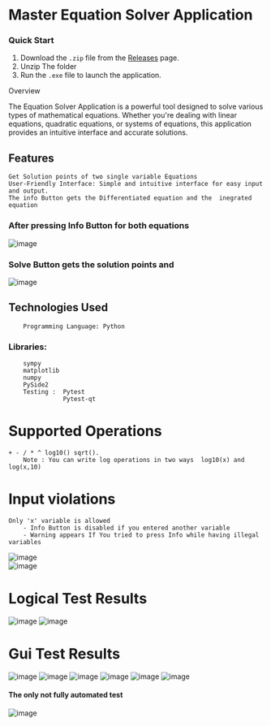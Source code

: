# Master Equation Solver Application

### Quick Start

1. Download the `.zip` file from the [Releases](https://github.com/seifalrahman/MasterMicro_Python_Task/releases) page.
2. Unzip The folder
3. Run the `.exe` file to launch the application.


Overview

The Equation Solver Application is a powerful tool designed to solve various types of mathematical equations. Whether you're dealing with linear equations, quadratic equations, or systems of equations, this application provides an intuitive interface and accurate solutions.
## Features

    Get Solution points of two single variable Equations
    User-Friendly Interface: Simple and intuitive interface for easy input and output.
    The info Button gets the Differentiated equation and the  inegrated equation 
### After pressing Info Button for both equations
![image](https://github.com/user-attachments/assets/919d7b89-0bde-4d14-8b17-93816b851c67)
### Solve Button gets the solution points and
![image](https://github.com/user-attachments/assets/fd5db199-18ba-4ae4-b603-37007c951005)

## Technologies Used

        Programming Language: Python

  ### Libraries:
        sympy
        matplotlib 
        numpy 
        PySide2
        Testing :  Pytest 
                   Pytest-qt
# Supported Operations 
    + - / * ^ log10() sqrt().
        Note : You can write log operations in two ways  log10(x) and log(x,10)

# Input violations 
    Only 'x' variable is allowed 
        - Info Button is disabled if you entered another variable 
        - Warning appears If You tried to press Info while having illegal variables 
![image](https://github.com/user-attachments/assets/7676a71b-008b-4b0f-8055-f603f83ea49d)     
![image](https://github.com/user-attachments/assets/79fe2c96-a667-48d6-9748-4b4cd516f1b7)




# Logical Test Results 
![image](https://github.com/user-attachments/assets/f2d512b0-b8ab-499b-82d7-95f9e393781a)
![image](https://github.com/user-attachments/assets/c175b4cf-60ea-49c1-9e43-12f42a4eab7d)


# Gui Test Results
![image](https://github.com/user-attachments/assets/d1e97564-3041-4e06-9931-1719159402ab)
![image](https://github.com/user-attachments/assets/79918106-dd77-482e-9d75-6e5f50fdf691)
![image](https://github.com/user-attachments/assets/7469b242-1425-4238-a6ae-7a2717210aa3)
![image](https://github.com/user-attachments/assets/73262cbf-913a-439c-8ee2-7a2d9cf8f615)
![image](https://github.com/user-attachments/assets/303628f3-1159-47ff-9c35-bcdc58ade972)
![image](https://github.com/user-attachments/assets/84e4bd65-ea7c-4286-b98c-88cc107d06d3)
#### The only not fully automated test

![image](https://github.com/user-attachments/assets/3c80bf21-fd1b-4dc2-b63b-0ca0ab5410c5)


